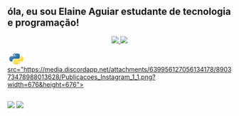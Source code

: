 ## óla, eu sou Elaine Aguiar estudante de tecnologia e programação!
<div align="center">
  <a href="https://github.com/MariaAguiar15">
  <img height="180em" src="https://github-readme-stats.vercel.app/api?username=MariaAguiar15&show_icons=true&theme=dracula&include_all_commits=true&count_private=true"/>
  <img height="180em" src="https://github-readme-stats.vercel.app/api/top-langs/?username=MariaAguiar15&layout=compact&langs_count=7&theme=dracula"/>
</div>
<div style="display: inline_block"><br>
  
  <img align="center" alt="Maria-Python" height="30" width="40" src="https://raw.githubusercontent.com/devicons/devicon/master/icons/python/python-original.svg">
   src="https://media.discordapp.net/attachments/639956127056134178/890373478988013628/Publicacoes_Instagram_1_1.png?width=676&height=676">
</div>
  
  ##
 
<div> 
   
  <a href = "mailto:contatoMariaAguiar15@gmail.com"><img src="https://img.shields.io/badge/-Gmail-%23333?style=for-the-badge&logo=gmail&logoColor=white" target="_blank"></a>
  <a href="https://www.linkedin.com/in/MariaAguiar15-45875016a" target="_blank"><img src="https://img.shields.io/badge/-LinkedIn-%230077B5?style=for-the-badge&logo=linkedin&logoColor=white" target="_blank"></a> 
 
</div>
